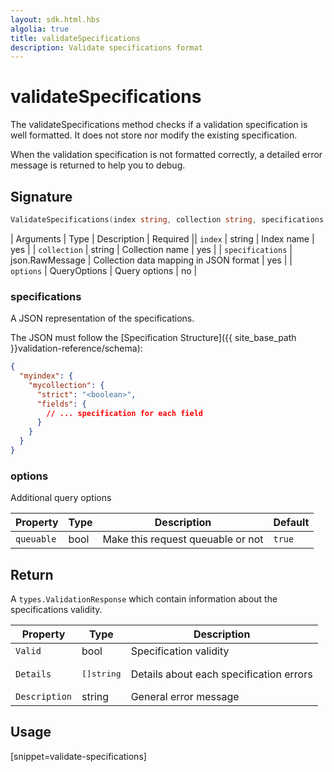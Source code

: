 ```yaml
---
layout: sdk.html.hbs
algolia: true
title: validateSpecifications
description: Validate specifications format
---
```



# validateSpecifications

The validateSpecifications method checks if a validation specification is well formatted. It does not store nor modify the existing specification.

When the validation specification is not formatted correctly, a detailed error message is returned to help you to debug.

## Signature

```go
ValidateSpecifications(index string, collection string, specifications json.RawMessage, options types.QueryOptions) (types.ValidationResponse, error)
```

| Arguments    | Type    | Description | Required
|| ``index`` | string | Index name    | yes  |
| ``collection`` | string | Collection name    | yes  |
| `specifications` | json.RawMessage | Collection data mapping in JSON format  | yes  |
| `options` | QueryOptions | Query options | no       |

### **specifications**

A JSON representation of the specifications.

The JSON must follow the [Specification Structure]({{ site_base_path }}validation-reference/schema):

```json
{
  "myindex": {
    "mycollection": {
      "strict": "<boolean>",
      "fields": {
        // ... specification for each field
      }
    }
  }
}
```

### **options**

Additional query options

| Property   | Type    | Description                       | Default |
| ---------- | ------- | --------------------------------- | ------- |
| `queuable` | bool | Make this request queuable or not | `true`  |

## Return

A `types.ValidationResponse` which contain information about the specifications validity.

| Property   | Type    | Description        |
| ---------- | ------- | --------------------- |
| `Valid` | bool | Specification validity |
| `Details` | <pre>[]string</pre> | Details about each specification errors |
| `Description` | string | General error message |

## Usage

[snippet=validate-specifications]
